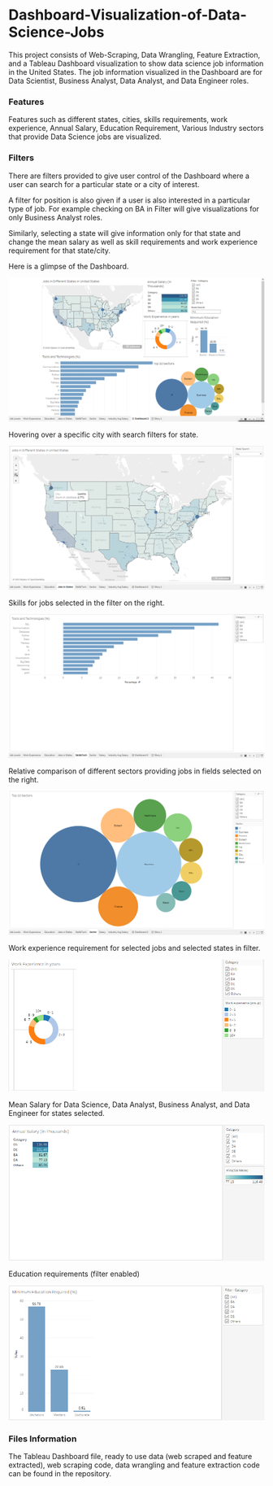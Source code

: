# Dashboard-Visualization-of-Data-Science-Jobs
This project consists of Web-Scraping, Data Wrangling, Feature Extraction, and a Tableau Dashboard visualization to show data science job information in the United States.
The job information visualized in the Dashboard are for Data Scientist, Business Analyst, Data Analyst, and Data Engineer roles. 

### Features
Features such as different states, cities, skills requirements, work experience, Annual Salary, Education Requirement, Various Industry sectors that provide Data Science jobs are visualized.
### Filters
There are filters provided to give user control of the Dashboard where a user can search for a particular state or a city of interest. 

A filter for position is also given if a user is also interested in a particular type of job. For example checking on BA in Filter will give visualizations for only Business Analyst roles. 

Similarly, selecting a state will give information only for that state and change the mean salary as well as skill requirements and work experience requirement for that state/city. 

Here is a glimpse of the Dashboard.

![alt text here](DashboardPics/Dashboard.png)

Hovering over a specific city with search filters for state.

![alt text here](DashboardPics/GeoViz.png)

Skills for jobs selected in the filter on the right.

![alt text here](DashboardPics/Skills.png)

Relative comparison of different sectors providing jobs in fields selected on the right.

![alt text here](DashboardPics/Sector.png)

Work experience requirement for selected jobs and selected states in filter.

![alt text here](DashboardPics/WorkExp.png)

Mean Salary for Data Science, Data Analyst, Business Analyst, and Data Engineer for states selected.

![alt text here](DashboardPics/MeanSalary.png)

Education requirements (filter enabled)

![alt text here](DashboardPics/Education.png)

### Files Information

The Tableau Dashboard file, ready to use data (web scraped and feature extracted), web scraping code, data wrangling and feature extraction code can be found in the repository.
